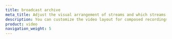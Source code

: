 ```yaml
---
title: broadcast archive
meta_title: Adjust the visual arrangement of streams and which streams are displayed.
description: You can customize the video layout for composed recordings including adjusting the visual arrangement of streams and which streams are displayed.
product: video
navigation_weight: 5
---
```

